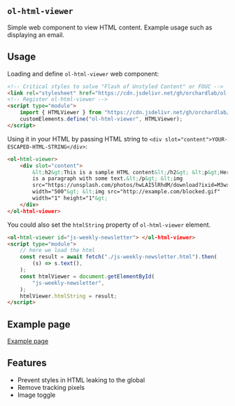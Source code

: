 ## `ol-html-viewer`


Simple web component to view HTML content. Example usage such as displaying an email.

## Usage

Loading and define `ol-html-viewer` web component:

```html
<!-- Critical styles to solve "Flash of Unstyled Content" or FOUC -->
<link rel="stylesheet" href="https://cdn.jsdelivr.net/gh/orchardlab/ol-html-viewer@v1.0.2/styles.css" type="text/css" />
<!-- Register ol-html-viewer -->
<script type="module">
    import { HTMLViewer } from "https://cdn.jsdelivr.net/gh/orchardlab/ol-html-viewer@v1.0.2/html-viewer.js";
    customElements.define("ol-html-viewer", HTMLViewer);
</script>
```


Using it in your HTML by passing HTML string to `<div slot="content">YOUR-ESCAPED-HTML-STRING</div>`:

```html
<ol-html-viewer>
    <div slot="content">
        &lt;h2&gt;This is a sample HTML content&lt;/h2&gt; &lt;p&gt;Here
        is a paragraph with some text.&lt;/p&gt; &lt;img
        src="https://unsplash.com/photos/hwLAI5lRhdM/download?ixid=M3wxMjA3fDB8MXxzZWFyY2h8MTZ8fHRva3lvfGVufDB8fHx8MTcxOTc2NDM5Nnww&force=true&w=640"
        width="500"&gt; &lt;img src="http://example.com/blocked.gif"
        width="1" height="1"&gt;
    </div>
</ol-html-viewer>
```

You could also set the `htmlString` property of `ol-html-viewer` element.

```html
<ol-html-viewer id="js-weekly-newsletter"> </ol-html-viewer>
<script type="module">
    // here we load the html
    const result = await fetch("./js-weekly-newsletter.html").then(
        (s) => s.text(),
    );
    const htmlViewer = document.getElementById(
        "js-weekly-newsletter",
    );
    htmlViewer.htmlString = result;
</script>
```

## Example page

[Example page](https://orchardlab.github.io/ol-html-viewer/example/)

## Features
- Prevent styles in HTML leaking to the global
- Remove tracking pixels
- Image toggle
